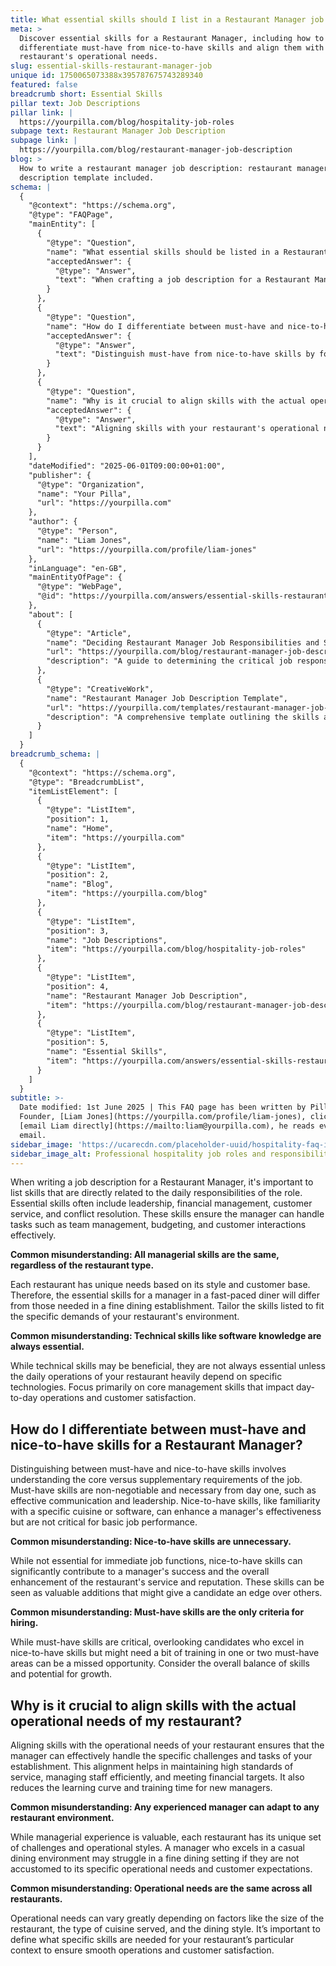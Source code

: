 ```yaml
---
title: What essential skills should I list in a Restaurant Manager job description?
meta: >
  Discover essential skills for a Restaurant Manager, including how to
  differentiate must-have from nice-to-have skills and align them with your
  restaurant's operational needs.
slug: essential-skills-restaurant-manager-job
unique id: 1750065073388x395787675743289340
featured: false
breadcrumb short: Essential Skills
pillar text: Job Descriptions
pillar link: |
  https://yourpilla.com/blog/hospitality-job-roles
subpage text: Restaurant Manager Job Description
subpage link: |
  https://yourpilla.com/blog/restaurant-manager-job-description
blog: >
  How to write a restaurant manager job description: restaurant manager job
  description template included.
schema: |
  {
    "@context": "https://schema.org",
    "@type": "FAQPage",
    "mainEntity": [
      {
        "@type": "Question",
        "name": "What essential skills should be listed in a Restaurant Manager job description?",
        "acceptedAnswer": {
          "@type": "Answer",
          "text": "When crafting a job description for a Restaurant Manager, include skills directly related to the role's daily responsibilities. Essential skills include leadership, financial management, customer service, and conflict resolution. These skills enable the manager to effectively handle team management, budgeting, and customer interactions. Tailor the skills to match the unique demands of your restaurant's style and customer base."
        }
      },
      {
        "@type": "Question",
        "name": "How do I differentiate between must-have and nice-to-have skills for a Restaurant Manager?",
        "acceptedAnswer": {
          "@type": "Answer",
          "text": "Distinguish must-have from nice-to-have skills by focusing on core versus supplementary job requirements. Must-have skills are crucial for immediate performance, like effective communication and leadership, while nice-to-have skills, such as specific cuisine knowledge, enhance a manager's effectiveness but are not essential for basic job functions. Consider candidates' overall skill sets and potential for growth."
        }
      },
      {
        "@type": "Question",
        "name": "Why is it crucial to align skills with the actual operational needs of a restaurant?",
        "acceptedAnswer": {
          "@type": "Answer",
          "text": "Aligning skills with your restaurant's operational needs is essential for effective management. This ensures the manager can adeptly handle your establishment's specific challenges and tasks, maintain high service standards, manage staff efficiently, and meet financial targets. It also helps in reducing the learning curve and training time for new managers."
        }
      }
    ],
    "dateModified": "2025-06-01T09:00:00+01:00",
    "publisher": {
      "@type": "Organization",
      "name": "Your Pilla",
      "url": "https://yourpilla.com"
    },
    "author": {
      "@type": "Person",
      "name": "Liam Jones",
      "url": "https://yourpilla.com/profile/liam-jones"
    },
    "inLanguage": "en-GB",
    "mainEntityOfPage": {
      "@type": "WebPage",
      "@id": "https://yourpilla.com/answers/essential-skills-restaurant-manager-job"
    },
    "about": [
      {
        "@type": "Article",
        "name": "Deciding Restaurant Manager Job Responsibilities and Skills",
        "url": "https://yourpilla.com/blog/restaurant-manager-job-description",
        "description": "A guide to determining the critical job responsibilities and essential skills needed for a Restaurant Manager role."
      },
      {
        "@type": "CreativeWork",
        "name": "Restaurant Manager Job Description Template",
        "url": "https://yourpilla.com/templates/restaurant-manager-job-description",
        "description": "A comprehensive template outlining the skills and roles required for a Restaurant Manager, aiding in job description creation."
      }
    ]
  }
breadcrumb_schema: |
  {
    "@context": "https://schema.org",
    "@type": "BreadcrumbList",
    "itemListElement": [
      {
        "@type": "ListItem",
        "position": 1,
        "name": "Home",
        "item": "https://yourpilla.com"
      },
      {
        "@type": "ListItem",
        "position": 2,
        "name": "Blog",
        "item": "https://yourpilla.com/blog"
      },
      {
        "@type": "ListItem",
        "position": 3,
        "name": "Job Descriptions",
        "item": "https://yourpilla.com/blog/hospitality-job-roles"
      },
      {
        "@type": "ListItem",
        "position": 4,
        "name": "Restaurant Manager Job Description",
        "item": "https://yourpilla.com/blog/restaurant-manager-job-description"
      },
      {
        "@type": "ListItem",
        "position": 5,
        "name": "Essential Skills",
        "item": "https://yourpilla.com/answers/essential-skills-restaurant-manager-job"
      }
    ]
  }
subtitle: >-
  Date modified: 1st June 2025 | This FAQ page has been written by Pilla
  Founder, [Liam Jones](https://yourpilla.com/profile/liam-jones), click to
  [email Liam directly](https://mailto:liam@yourpilla.com), he reads every
  email.
sidebar_image: 'https://ucarecdn.com/placeholder-uuid/hospitality-faq-image.jpg'
sidebar_image_alt: Professional hospitality job roles and responsibilities
---
```

When writing a job description for a Restaurant Manager, it's important to list skills that are directly related to the daily responsibilities of the role. Essential skills often include leadership, financial management, customer service, and conflict resolution. These skills ensure the manager can handle tasks such as team management, budgeting, and customer interactions effectively.

**Common misunderstanding: All managerial skills are the same, regardless of the restaurant type.**

Each restaurant has unique needs based on its style and customer base. Therefore, the essential skills for a manager in a fast-paced diner will differ from those needed in a fine dining establishment. Tailor the skills listed to fit the specific demands of your restaurant's environment.

**Common misunderstanding: Technical skills like software knowledge are always essential.**

While technical skills may be beneficial, they are not always essential unless the daily operations of your restaurant heavily depend on specific technologies. Focus primarily on core management skills that impact day-to-day operations and customer satisfaction.

## How do I differentiate between must-have and nice-to-have skills for a Restaurant Manager?

Distinguishing between must-have and nice-to-have skills involves understanding the core versus supplementary requirements of the job. Must-have skills are non-negotiable and necessary from day one, such as effective communication and leadership. Nice-to-have skills, like familiarity with a specific cuisine or software, can enhance a manager's effectiveness but are not critical for basic job performance.

**Common misunderstanding: Nice-to-have skills are unnecessary.**

While not essential for immediate job functions, nice-to-have skills can significantly contribute to a manager's success and the overall enhancement of the restaurant's service and reputation. These skills can be seen as valuable additions that might give a candidate an edge over others.

**Common misunderstanding: Must-have skills are the only criteria for hiring.**

While must-have skills are critical, overlooking candidates who excel in nice-to-have skills but might need a bit of training in one or two must-have areas can be a missed opportunity. Consider the overall balance of skills and potential for growth.

## Why is it crucial to align skills with the actual operational needs of my restaurant?

Aligning skills with the operational needs of your restaurant ensures that the manager can effectively handle the specific challenges and tasks of your establishment. This alignment helps in maintaining high standards of service, managing staff efficiently, and meeting financial targets. It also reduces the learning curve and training time for new managers.

**Common misunderstanding: Any experienced manager can adapt to any restaurant environment.**

While managerial experience is valuable, each restaurant has its unique set of challenges and operational styles. A manager who excels in a casual dining environment may struggle in a fine dining setting if they are not accustomed to its specific operational needs and customer expectations.

**Common misunderstanding: Operational needs are the same across all restaurants.**

Operational needs can vary greatly depending on factors like the size of the restaurant, the type of cuisine served, and the dining style. It’s important to define what specific skills are needed for your restaurant’s particular context to ensure smooth operations and customer satisfaction.
